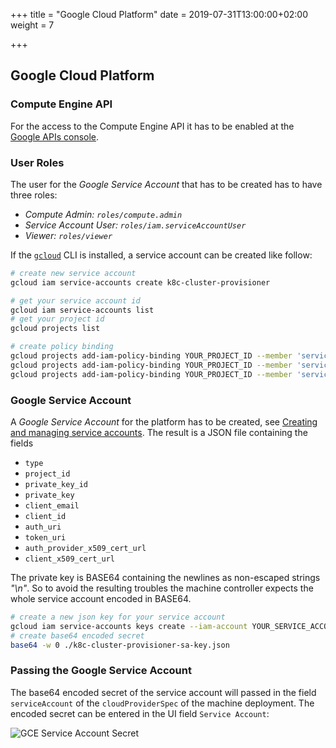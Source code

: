 +++
title = "Google Cloud Platform"
date = 2019-07-31T13:00:00+02:00
weight = 7

+++

## Google Cloud Platform

### Compute Engine API

For the access to the Compute Engine API it has to be enabled at the
[Google APIs console](https://console.developers.google.com/apis/dashboard).

### User Roles

The user for the *Google Service Account* that has to be created has to
have three roles:

- *Compute Admin: `roles/compute.admin`*
- *Service Account User: `roles/iam.serviceAccountUser`*
- *Viewer: `roles/viewer`*

If the [`gcloud`](https://cloud.google.com/sdk/install) CLI is installed, a service account can be created like follow:
```bash
# create new service account
gcloud iam service-accounts create k8c-cluster-provisioner

# get your service account id
gcloud iam service-accounts list
# get your project id
gcloud projects list

# create policy binding
gcloud projects add-iam-policy-binding YOUR_PROJECT_ID --member 'serviceAccount:YOUR_SERVICE_ACCOUNT_ID' --role='roles/compute.admin'
gcloud projects add-iam-policy-binding YOUR_PROJECT_ID --member 'serviceAccount:YOUR_SERVICE_ACCOUNT_ID' --role='roles/iam.serviceAccountUser'
gcloud projects add-iam-policy-binding YOUR_PROJECT_ID --member 'serviceAccount:YOUR_SERVICE_ACCOUNT_ID' --role='roles/viewer'
```

### Google Service Account

A *Google Service Account* for the platform has to be created, see
[Creating and managing service accounts](https://cloud.google.com/iam/docs/creating-managing-service-accounts).
The result is a JSON file containing the fields

- `type`
- `project_id`
- `private_key_id`
- `private_key`
- `client_email`
- `client_id`
- `auth_uri`
- `token_uri`
- `auth_provider_x509_cert_url`
- `client_x509_cert_url`

The private key is BASE64 containing the newlines as non-escaped strings
*"\n"*. So to avoid the resulting troubles the machine controller expects
the whole service account encoded in BASE64.

```bash
# create a new json key for your service account
gcloud iam service-accounts keys create --iam-account YOUR_SERVICE_ACCOUNT k8c-cluster-provisioner-sa-key.json
# create base64 encoded secret
base64 -w 0 ./k8c-cluster-provisioner-sa-key.json
```

### Passing the Google Service Account

The base64 encoded secret of the service account will passed in the field `serviceAccount` of the
`cloudProviderSpec` of the machine deployment. The encoded secret can be entered in the UI field `Service Account`:

![GCE Service Account Secret](/img/kubermatic/v2.16/requirements/cloud_provider/gce_credentials.png)
